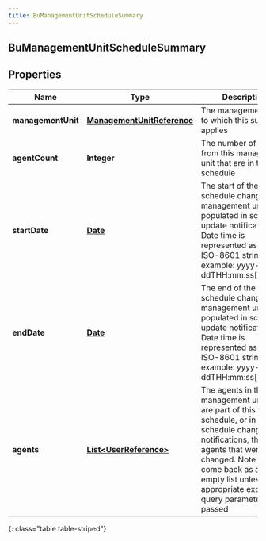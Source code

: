 ```yaml
---
title: BuManagementUnitScheduleSummary
---
```


## BuManagementUnitScheduleSummary

## Properties

| Name               | Type                                                                           | Description                                                                                                                                                                                                                           | Notes      |
| ------------------ | ------------------------------------------------------------------------------ | ------------------------------------------------------------------------------------------------------------------------------------------------------------------------------------------------------------------------------------- | ---------- |
| **managementUnit** | <!----><!---->[**ManagementUnitReference**](ManagementUnitReference.md)<!----> | The management unit to which this summary applies                                                                                                                                                                                     | [optional] |
| **agentCount**     | <!----><!---->**Integer**<!---->                                               | The number of agents from this management unit that are in the schedule                                                                                                                                                               | [optional] |
| **startDate**      | <!----><!---->[**Date**](Date.md)<!---->                                       | The start of the schedule change in the management unit. Only populated in schedule update notifications. Date time is represented as an ISO-8601 string. For example: yyyy-MM-ddTHH:mm:ss[.mmm]Z                                     | [optional] |
| **endDate**        | <!----><!---->[**Date**](Date.md)<!---->                                       | The end of the schedule change in the management unit. Only populated in schedule update notifications. Date time is represented as an ISO-8601 string. For example: yyyy-MM-ddTHH:mm:ss[.mmm]Z                                       | [optional] |
| **agents**         | <!----><!---->[**List&lt;UserReference&gt;**](UserReference.md)<!---->         | The agents in the management unit who are part of this schedule, or in schedule change notifications, the agents that were changed. Note this will come back as an empty list unless the appropriate expand query parameter is passed | [optional] |

{: class="table table-striped"}
